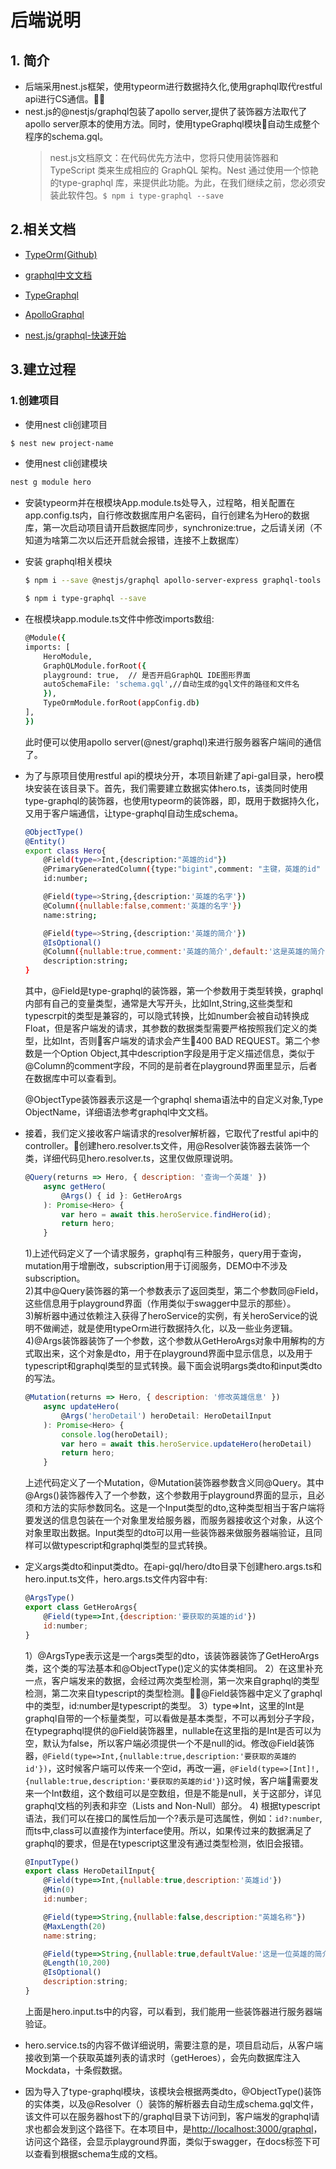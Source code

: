 # 后端说明

## 1. 简介

- 后端采用nest.js框架，使用typeorm进行数据持久化,使用graphql取代restful api进行CS通信。
- nest.js的@nestjs/graphql包装了apollo server,提供了装饰器方法取代了apollo server原本的使用方法。同时，使用typeGraphql模块自动生成整个程序的schema.gql。
    > nest.js文档原文：在代码优先方法中，您将只使用装饰器和 TypeScript 类来生成相应的 GraphQL 架构。Nest 通过使用一个惊艳的type-graphql 库，来提供此功能。为此，在我们继续之前，您必须安装此软件包。`$ npm i type-graphql --save`

## 2.相关文档

- [TypeOrm(Github)](https://github.com/typeorm/typeorm)

- [graphql中文文档](https://graphql.cn/learn/)

- [TypeGraphql](https://typegraphql.ml/docs/introduction.html)

- [ApolloGraphql](https://www.apollographql.com/docs/)

- [nest.js/graphql-快速开始](https://docs.nestjs.cn/6/graphql)

## 3.建立过程

### 1.创建项目

- 使用nest cli创建项目

```bash
$ nest new project-name
```

- 使用nest cli创建模块

```bash
nest g module hero
```

- 安装typeorm并在根模块App.module.ts处导入，过程略，相关配置在app.config.ts内，自行修改数据库用户名密码，自行创建名为Hero的数据库，第一次启动项目请开启数据库同步，synchronize:true，之后请关闭（不知道为啥第二次以后还开启就会报错，连接不上数据库）

- 安装 graphql相关模块

    ```bash
    $ npm i --save @nestjs/graphql apollo-server-express graphql-tools graphql 

    $ npm i type-graphql --save
    ```

- 在根模块app.module.ts文件中修改imports数组:

    ```bash
    @Module({
    imports: [
        HeroModule,
        GraphQLModule.forRoot({
        playground: true,  // 是否开启GraphQL IDE图形界面
        autoSchemaFile: 'schema.gql',//自动生成的gql文件的路径和文件名
        }),
        TypeOrmModule.forRoot(appConfig.db)
    ],
    })
    ```

    此时便可以使用apollo server(@nest/graphql)来进行服务器客户端间的通信了。

- 为了与原项目使用restful api的模块分开，本项目新建了api-gal目录，hero模块安装在该目录下。首先，我们需要建立数据实体hero.ts，该类同时使用type-graphql的装饰器，也使用typeorm的装饰器，即，既用于数据持久化，又用于客户端通信，让type-graphql自动生成schema。

    ```bash
    @ObjectType()
    @Entity()
    export class Hero{
        @Field(type=>Int,{description:"英雄的id"})
        @PrimaryGeneratedColumn({type:"bigint",comment: "主键，英雄的id" })
        id:number;

        @Field(type=>String,{description:'英雄的名字'})
        @Column({nullable:false,comment:'英雄的名字'})
        name:string;

        @Field(type=>String,{description:'英雄的简介'})
        @IsOptional()
        @Column({nullable:true,comment:'英雄的简介',default:'这是英雄的简介'})
        description:string;
    }

    ```

    其中，@Field是type-graphql的装饰器，第一个参数用于类型转换，graphql内部有自己的变量类型，通常是大写开头，比如Int,String,这些类型和typescrpit的类型是兼容的，可以隐式转换，比如number会被自动转换成Float，但是客户端发的请求，其参数的数据类型需要严格按照我们定义的类型，比如Int，否则客户端发的请求会产生400 BAD REQUEST。第二个参数是一个Option Object,其中description字段是用于定义描述信息，类似于@Column的comment字段，不同的是前者在playground界面里显示，后者在数据库中可以查看到。

    @ObjectType装饰器表示这是一个graphql shema语法中的自定义对象,Type ObjectName，详细语法参考graphql中文文档。


- 接着，我们定义接收客户端请求的resolver解析器，它取代了restful api中的controller。创建hero.resolver.ts文件，用@Resolver装饰器去装饰一个类，详细代码见hero.resolver.ts，这里仅做原理说明。

    ```js
    @Query(returns => Hero, { description: '查询一个英雄' })
        async getHero(
            @Args() { id }: GetHeroArgs
        ): Promise<Hero> {
            var hero = await this.heroService.findHero(id);
            return hero;
        }
    ```

    1)上述代码定义了一个请求服务，graphql有三种服务，query用于查询，mutation用于增删改，subscription用于订阅服务，DEMO中不涉及subscription。  
    2)其中@Query装饰器的第一个参数表示了返回类型，第二个参数同@Field，这些信息用于playground界面（作用类似于swagger中显示的那些）。  
    3)解析器中通过依赖注入获得了heroService的实例，有关heroService的说明不做阐述，就是使用typeOrm进行数据持久化，以及一些业务逻辑。  
    4)@Args装饰器装饰了一个参数，这个参数从GetHeroArgs对象中用解构的方式取出来，这个对象是dto，用于在playground界面中显示信息，以及用于typescript和graphql类型的显式转换。最下面会说明args类dto和input类dto的写法。

    ```js
    @Mutation(returns => Hero, { description: '修改英雄信息' })
        async updateHero(
            @Args('heroDetail') heroDetail: HeroDetailInput
        ): Promise<Hero> {
            console.log(heroDetail);
            var hero = await this.heroService.updateHero(heroDetail)
            return hero;
        }
    ```

    上述代码定义了一个Mutation，@Mutation装饰器参数含义同@Query。其中@Args()装饰器传入了一个参数，这个参数用于playground界面的显示，且必须和方法的实际参数同名。这是一个Input类型的dto,这种类型相当于客户端将要发送的信息包装在一个对象里发给服务器，而服务器接收这个对象，从这个对象里取出数据。Input类型的dto可以用一些装饰器来做服务器端验证，且同样可以做typescript和graphql类型的显式转换。

- 定义args类dto和input类dto。在api-gql/hero/dto目录下创建hero.args.ts和hero.input.ts文件，hero.args.ts文件内容中有:

    ```js
    @ArgsType()
    export class GetHeroArgs{
        @Field(type=>Int,{description:'要获取的英雄的id'})
        id:number;
    }
    ```

    1）@ArgsType表示这是一个args类型的dto，该装饰器装饰了GetHeroArgs类，这个类的写法基本和@ObjectType()定义的实体类相同。
    2）在这里补充一点，客户端发来的数据，会经过两次类型检测，第一次来自graphql的类型检测，第二次来自typescript的类型检测。@Field装饰器中定义了graphql中的类型，id:number是typescript的类型。
    3）type=>Int，这里的Int是graphql自带的一个标量类型，可以看做是基本类型，不可以再划分子字段，在typegraphql提供的@Field装饰器里，nullable在这里指的是Int是否可以为空，默认为false，所以客户端必须提供一个不是null的id。修改@Field装饰器，`@Field(type=>Int,{nullable:true,description:'要获取的英雄的id'})`，这时候客户端可以传来一个空id，再改一遍，`@Field(type=>[Int]!,{nullable:true,description:'要获取的英雄的id'})`这时候，客户端需要发来一个Int数组，这个数组可以是空数组，但是不能是null，关于这部分，详见graphql文档的列表和非空（Lists and Non-Null）部分。
    4) 根据typescript语法，我们可以在接口的属性后加一个?表示是可选属性，例如：`id?:number`,而ts中,class可以直接作为interface使用。所以，如果传过来的数据满足了graphql的要求，但是在typescript这里没有通过类型检测，依旧会报错。

    ```js
    @InputType()
    export class HeroDetailInput{
        @Field(type=>Int,{nullable:true,description:'英雄id'})
        @Min(0)
        id:number;

        @Field(type=>String,{nullable:false,description:"英雄名称"})
        @MaxLength(20)
        name:string;

        @Field(type=>String,{nullable:true,defaultValue:'这是一位英雄的简介',description:'英雄的简介'})
        @Length(10,200)
        @IsOptional()
        description:string;
    }

    ```

    上面是hero.input.ts中的内容，可以看到，我们能用一些装饰器进行服务器端验证。

- hero.service.ts的内容不做详细说明，需要注意的是，项目启动后，从客户端接收到第一个获取英雄列表的请求时（getHeroes），会先向数据库注入Mockdata，十条假数据。

- 因为导入了type-graphql模块，该模块会根据两类dto，@ObjectType()装饰的实体类，以及@Resolver（）装饰的解析器去自动生成schema.gql文件，该文件可以在服务器host下的/graphql目录下访问到，客户端发的graphql请求也都会发到这个路径下。在本项目中，是[http://localhost:3000/graphql](http://localhost:3000/graphql)，访问这个路径，会显示playground界面，类似于swagger，在docs标签下可以查看到根据schema生成的文档。